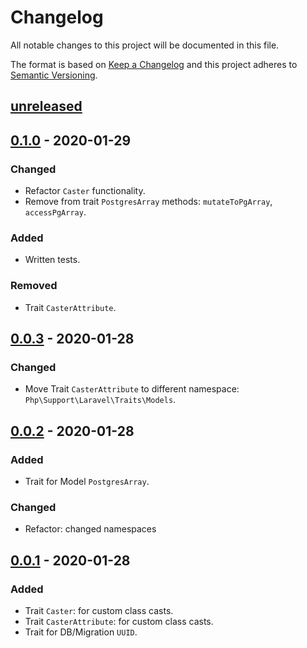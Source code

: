 # Changelog
All notable changes to this project will be documented in this file.

The format is based on [Keep a Changelog][keepachangelog]
and this project adheres to [Semantic Versioning][semver].

## [unreleased]

## [0.1.0] - 2020-01-29
### Changed
  - Refactor `Caster` functionality.
  - Remove from trait `PostgresArray` methods: `mutateToPgArray`, `accessPgArray`.

### Added
  - Written tests.

### Removed
  - Trait `CasterAttribute`.


## [0.0.3] - 2020-01-28
### Changed
  - Move Trait `CasterAttribute` to different namespace: `Php\Support\Laravel\Traits\Models`.

## [0.0.2] - 2020-01-28
### Added
  - Trait for Model `PostgresArray`.

### Changed
  - Refactor: changed namespaces

## [0.0.1] - 2020-01-28
### Added
  - Trait `Caster`: for custom class casts. 
  - Trait `CasterAttribute`: for custom class casts. 
  - Trait for DB/Migration `UUID`. 

[unreleased]: https://github.com/efureev/laravel-support/compare/v0.0.2...HEAD
[0.1.0]: https://github.com/efureev/laravel-support/compare/v0.0.3...v0.1.0
[0.0.3]: https://github.com/efureev/laravel-support/compare/v0.0.2...v0.0.3
[0.0.2]: https://github.com/efureev/laravel-support/compare/v0.0.1...v0.0.2
[0.0.1]: https://github.com/efureev/laravel-support/releases/tag/v0.0.1

[keepachangelog]:https://keepachangelog.com/en/1.1.0/
[semver]:https://semver.org/spec/v2.0.0.html
